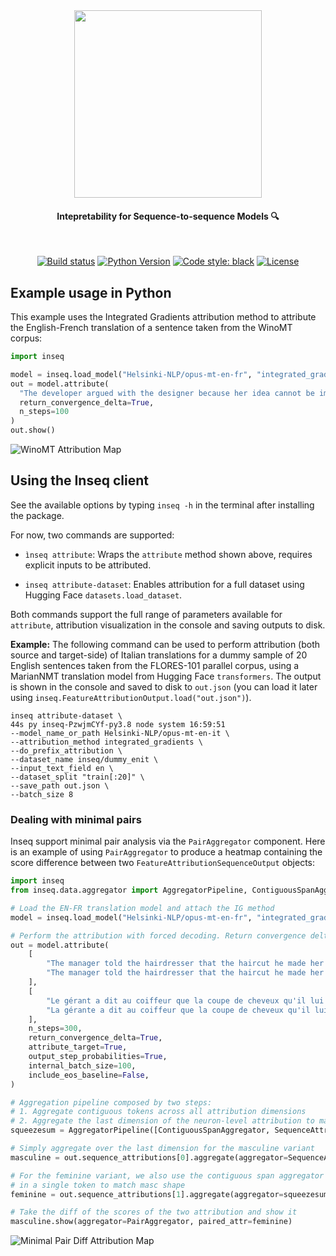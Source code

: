 <div align="center">
  <img src="/docs/source/images/inseq_logo.png" width="300"/>
  <h4>Intepretability for Sequence-to-sequence Models 🔍</h4>
</div>
<br/>
<div align="center">

[![Build status](https://github.com/inseq-team/inseq/workflows/build/badge.svg?branch=master&event=push)](https://github.com/inseq-team/inseq/actions?query=workflow%3Abuild)
[![Python Version](https://img.shields.io/pypi/pyversions/inseq.svg)](https://pypi.org/project/inseq/)
[![Code style: black](https://img.shields.io/badge/code%20style-black-000000.svg)](https://github.com/psf/black)
[![License](https://img.shields.io/github/license/inseq-team/inseq)](https://github.com/inseq-team/inseq/blob/main/LICENSE)

</div>

## Example usage in Python

This example uses the Integrated Gradients attribution method to attribute the English-French translation of a sentence taken from the WinoMT corpus:

```python
import inseq

model = inseq.load_model("Helsinki-NLP/opus-mt-en-fr", "integrated_gradients")
out = model.attribute(
  "The developer argued with the designer because her idea cannot be implemented.",
  return_convergence_delta=True,
  n_steps=100
)
out.show()
```

![WinoMT Attribution Map](docs/source/images/heatmap_winomt.png)


## Using the Inseq client

See the available options by typing `inseq -h` in the terminal after installing the package.

For now, two commands are supported:

- `ìnseq attribute`: Wraps the `attribute` method shown above, requires explicit inputs to be attributed.

- `inseq attribute-dataset`: Enables attribution for a full dataset using Hugging Face `datasets.load_dataset`.

Both commands support the full range of parameters available for `attribute`, attribution visualization in the console and saving outputs to disk.

**Example:** The following command can be used to perform attribution (both source and target-side) of Italian translations for a dummy sample of 20 English sentences taken from the FLORES-101 parallel corpus, using a MarianNMT translation model from Hugging Face `transformers`. The output is shown in the console and saved to disk to `out.json` (you can load it later using `inseq.FeatureAttributionOutput.load("out.json")`).

```shell
inseq attribute-dataset \                                                                                          44s py inseq-PzwjmCYf-py3.8 node system 16:59:51
--model_name_or_path Helsinki-NLP/opus-mt-en-it \
--attribution_method integrated_gradients \
--do_prefix_attribution \
--dataset_name inseq/dummy_enit \
--input_text_field en \
--dataset_split "train[:20]" \
--save_path out.json \
--batch_size 8
```

### Dealing with minimal pairs

Inseq support minimal pair analysis via the `PairAggregator` component. Here is an example of using `PairAggregator` to produce a heatmap containing the score difference between two `FeatureAttributionSequenceOutput` objects:


```python
import inseq
from inseq.data.aggregator import AggregatorPipeline, ContiguousSpanAggregator, SequenceAttributionAggregator, PairAggregator

# Load the EN-FR translation model and attach the IG method
model = inseq.load_model("Helsinki-NLP/opus-mt-en-fr", "integrated_gradients")

# Perform the attribution with forced decoding. Return convergence deltas, probabilities and target attributions.
out = model.attribute(
    [
        "The manager told the hairdresser that the haircut he made her was terrible.",
        "The manager told the hairdresser that the haircut he made her was terrible.",
    ],
    [
        "Le gérant a dit au coiffeur que la coupe de cheveux qu'il lui a faite était terrible.",
        "La gérante a dit au coiffeur que la coupe de cheveux qu'il lui a faite était terrible.",
    ],
    n_steps=300,
    return_convergence_delta=True,
    attribute_target=True,
    output_step_probabilities=True,
    internal_batch_size=100,
    include_eos_baseline=False,
)

# Aggregation pipeline composed by two steps:
# 1. Aggregate contiguous tokens across all attribution dimensions
# 2. Aggregate the last dimension of the neuron-level attribution to make it token-level
squeezesum = AggregatorPipeline([ContiguousSpanAggregator, SequenceAttributionAggregator])

# Simply aggregate over the last dimension for the masculine variant
masculine = out.sequence_attributions[0].aggregate(aggregator=SequenceAttributionAggregator)

# For the feminine variant, we also use the contiguous span aggregator to merge "▁gérant" "e"
# in a single token to match masc shape
feminine = out.sequence_attributions[1].aggregate(aggregator=squeezesum, target_spans=(1, 3))

# Take the diff of the scores of the two attribution and show it
masculine.show(aggregator=PairAggregator, paired_attr=feminine)
```

![Minimal Pair Diff Attribution Map](docs/source/images/heatmap_pair.png)

